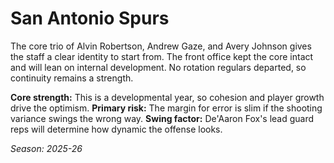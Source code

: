 # San Antonio Spurs

The core trio of Alvin Robertson, Andrew Gaze, and Avery Johnson gives the staff a clear identity to start from.
The front office kept the core intact and will lean on internal development.
No rotation regulars departed, so continuity remains a strength.

**Core strength:** This is a developmental year, so cohesion and player growth drive the optimism.
**Primary risk:** The margin for error is slim if the shooting variance swings the wrong way.
**Swing factor:** De'Aaron Fox's lead guard reps will determine how dynamic the offense looks.

_Season: 2025-26_
